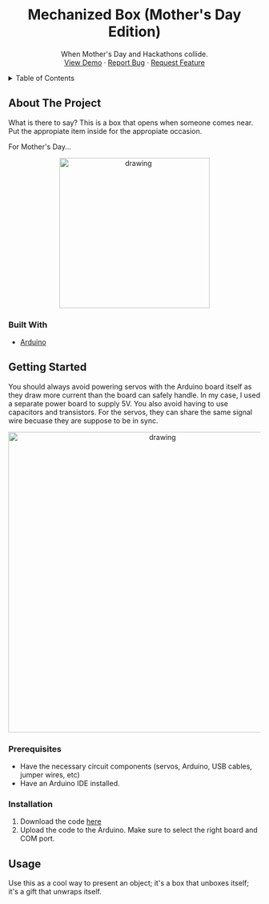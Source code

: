 
<h1 align="center">Mechanized Box (Mother's Day Edition)</h3>

  <p align="center">
    When Mother's Day and Hackathons collide.
    <br />
    <a href="https://drive.google.com/file/d/1vNFWJrQq5Upu_HsZZiTqHqDMN9ORqA14/view?usp=sharing">View Demo</a>
    ·
    <a href="https://github.com/HotGreenPeas/hackerverse-mothersday/issues">Report Bug</a>
    ·
    <a href="https://github.com/HotGreenPeas/hackerverse-mothersday/issues">Request Feature</a>
  </p>
</div>



<!-- TABLE OF CONTENTS -->
<details>
  <summary>Table of Contents</summary>
  <ol>
    <li>
      <a href="#about-the-project">About The Project</a>
      <ul>
        <li><a href="#built-with">Built With</a></li>
      </ul>
    </li>
    <li>
      <a href="#getting-started">Getting Started</a>
      <ul>
        <li><a href="#prerequisites">Prerequisites</a></li>
      </ul>
    </li>
    <li><a href="#usage">Usage</a></li>
  </ol>
</details>



<!-- ABOUT THE PROJECT -->
## About The Project

What is there to say? This is a box that opens when someone comes near. Put the appropiate item inside for the appropiate occasion.

For Mother's Day...
<p align="center">
<img src="https://user-images.githubusercontent.com/43543240/167298277-dd9cdd34-32ce-45ad-9d3d-e9684dcd4d32.jpg" alt="drawing" width="300"/>
</p>

### Built With

* [Arduino](https://www.arduino.cc/)


<!-- GETTING STARTED -->
## Getting Started

You should always avoid powering servos with the Arduino board itself as they draw more current than the board can safely handle. In my case, I used a separate power board to supply 5V. You also avoid having to use capacitors and transistors. For the servos, they can share the same signal wire becuase they are suppose to be in sync.

<p align="center">
<img src="https://user-images.githubusercontent.com/43543240/167297058-f4dbc709-33d7-4bee-abfd-eefb4c83c455.png" alt="drawing" width="600"/>
</p>


### Prerequisites

- Have the necessary circuit components (servos, Arduino, USB cables, jumper wires, etc)
- Have an Arduino IDE installed.

### Installation

1. Download the code [here](https://raw.githubusercontent.com/HotGreenPeas/hackerverse-mothersday/main/Open_Box.ino)
2. Upload the code to the Arduino. Make sure to select the right board and COM port.


<!-- USAGE EXAMPLES -->
## Usage
Use this as a cool way to present an object; it's a box that unboxes itself; it's a gift that unwraps itself.

